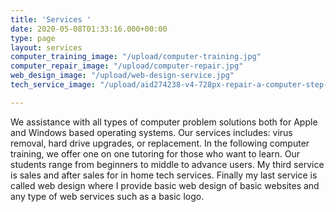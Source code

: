 ```yaml
---
title: 'Services '
date: 2020-05-08T01:33:16.000+00:00
type: page
layout: services
computer_training_image: "/upload/computer-training.jpg"
computer_repair_image: "/upload/computer-repair.jpg"
web_design_image: "/upload/web-design-service.jpg"
tech_service_image: "/upload/aid274238-v4-728px-repair-a-computer-step-11.jpg"

---
```

We assistance with all types of computer problem solutions both for Apple and Windows based operating  systems. Our services includes: virus removal, hard drive upgrades, or replacement. In the following computer training, we offer one on one tutoring for those who want to learn. Our students range from beginners to middle to advance users. My third service is sales and after sales  for in home tech services. Finally my last service is called web design where I provide basic web design of basic websites and any type of web services such as a basic logo.